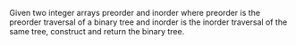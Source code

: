 Given two integer arrays preorder and inorder where preorder is the preorder traversal of a binary tree and inorder is the inorder traversal of the same tree, construct and return the binary tree.

